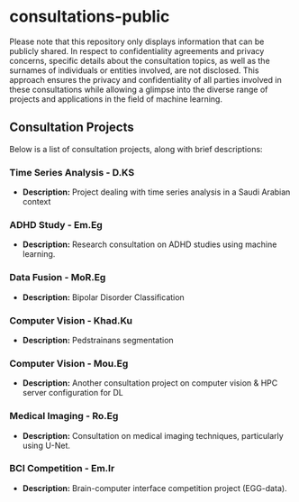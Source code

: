 # consultations-public
Please note that this repository only displays information that can be publicly shared. In respect to confidentiality agreements and privacy concerns, specific details about the consultation topics, as well as the surnames of individuals or entities involved, are not disclosed. This approach ensures the privacy and confidentiality of all parties involved in these consultations while allowing a glimpse into the diverse range of projects and applications in the field of machine learning.


## Consultation Projects

Below is a list of consultation projects, along with brief descriptions:

### Time Series Analysis - D.KS
- **Description:** Project dealing with time series analysis in a Saudi Arabian context
### ADHD Study - Em.Eg
- **Description:** Research consultation on ADHD studies using machine learning.

### Data Fusion - MoR.Eg
- **Description:** Bipolar Disorder Classification

### Computer Vision - Khad.Ku
- **Description:** Pedstrainans segmentation

### Computer Vision - Mou.Eg
- **Description:** Another consultation project on computer vision & HPC server configuration for DL

### Medical Imaging - Ro.Eg
- **Description:** Consultation on medical imaging techniques, particularly using U-Net.

### BCI Competition - Em.Ir
- **Description:** Brain-computer interface competition project (EGG-data).
